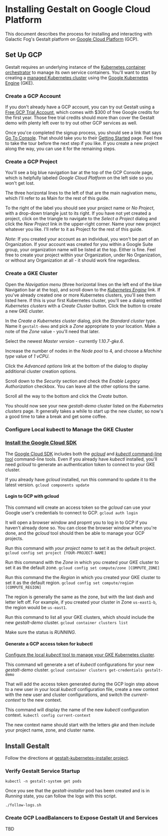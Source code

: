 # Installing Gestalt on Google Cloud Platform

This document describes the process for installing and interacting with Galactic Fog's Gestalt platform on 
[Google Cloud Platform](https://cloud.google.com) (GCP).  

## Set Up GCP

Gestalt requires an underlying instance of the [Kubernetes container orchestrator](https://kubernetes.io/) to manage its own
service containers.  You'll want to start by creating a [managed Kubernetes cluster](https://cloud.google.com/kubernetes/) using the 
[Google Kubernetes Engine](https://cloud.google.com/kubernetes-engine/) (GKE).

### Create a GCP Account

If you don't already have a GCP account, you can try out Gestalt using a [Free GCP Trial Account](https://console.cloud.google.com/freetrial),
which comes with $300 of free Google credits for the first year.  Those free trial credits should more than cover the Gestalt demo with plenty 
left over to try out other GCP services as well.

Once you'ce completed the signup process, you should see a link that says [Go To Console](https://console.cloud.google.com/getting-started).
That should take you to their [Getting Started](https://console.cloud.google.com/getting-started) page.  Feel free to take the tour before
the next step if you like.  If you create a new project along the way, you can use it for the remaining steps.

### Create a GCP Project

You'll see a big blue navigation bar at the top of the GCP Console page, which is helpfully labeled _Google Cloud Platform_ on the
left side so you won't get lost.

The three horizontal lines to the left of that are the main nagivation menu, which I'll refer to as Main for the rest of this guide.

To the right of the label you should see your project name or _No Project_, with a drop-down triangle just to its right. If you have
not yet created a project, click on the triangle to navigate to the _Select a Project_ dialog and click the _New Project_ link in the
upper-right corner.  Name your new project whatever you like.  I'll refer to it as Project for the rest of this guide.

_*Note*_: If you created your account as an individual, you won't be part of an Organization.  If your account was created for you within
a Google Suite group, your organization name will be listed at the top.  Either is fine.  Feel free to create your project within your
Organization, under No Organization, or without any Organization at all - it should work fine regardless.

### Create a GKE Cluster

Open the _Navigation menu_ (three horizontal lines on the left end of the blue Navigation bar at the top), and scroll down to the 
[_Kubernetes Engine_](https://console.cloud.google.com/kubernetes/list) link.  If you've already created one or more Kubernetes 
clusters, you'll see them listed here.  If this is your first Kubernetes cluster, you'll see a dialog entitled _Kubernetes clusters_
with a _Create Cluster_ button.  Click the button to create a new GKE cluster.

In the _Create a Kubernetes cluster_ dialog, pick the _Standard cluster_ type.  Name it `gestalt-demo` and pick a _Zone_ appropriate
to your location.  Make a note of the _Zone_ value - you'll need that later.

Select the newest _Master version_ - currently *1.10.7-gke.6*.

Increase the number of nodes in the _Node pool_ to 4, and choose a _Machine type_ value of _1 vCPU_.

Click the *Advanced options* link at the bottom of the dialog to display additional cluster creation options.

Scroll down to the _Security_ section and check the _Enable Legacy Authorization_ checkbox.  You can leave all the other options
the same.

Scroll all the way to the bottom and click the *Create* button.

You should now see your new _gestalt-demo_ cluster listed on the _Kubernetes clusters_ page.  It generally takes a while to start
up the new cluster, so now's a good time to take a break and get some coffee.

### Configure Local kubectl to Manage the GKE Cluster

### [Install the Google Cloud SDK](https://cloud.google.com/sdk/docs/quickstarts)

The [Google Cloud SDK](https://cloud.google.com/sdk/) includes both the [_gcloud_](https://cloud.google.com/sdk/gcloud/) and [_kubectl_ command-line tool](https://kubernetes.io/docs/reference/kubectl/overview/) command-line tools.  Even if you already have _kubectl_ installed, you'll need _gcloud_ to generate an authentication token to connect to your GKE cluster.

If you already have _gcloud_ installed, run this command to update it to the latest version.
`gcloud components update` 

#### Login to GCP with gcloud

This command will create an access token so the _gcloud_ can use your Google user's credentials to connect to GCP.
`gcloud auth login` 

It will open a browser window and propmt you to log in to GCP if you haven't already done so.  You can close the browser window when you're done, and the _gcloud_ tool should then be able to manage your GCP projects.

Run this command with _your project name_ to set it as the default project.
`gcloud config set project [YOUR-PROJECT-NAME]`

Run this command with the _Zone_ in which you created your GKE cluster to set it as the default zone.
`gcloud config set compute/zone [COMPUTE_ZONE]`

Run this command the the _Region_ in which you created your GKE cluster to set it as the default region.
`gcloud config set compute/region [COMPUTE_REGION]`

The region is generally the same as the zone, but with the last dash and letter left off.  For example, if you created your cluster in Zone `us-east1-b`, the region would be `us-east1`.

Run this command to list all your GKE clusters, which should include the new _gestalt-demo_ cluster.
`gcloud container clusters list`

Make sure the status is _RUNNING_.

#### Generate a GCP access token for kubectl

[Configure the local _kubectl_ tool to manage your GKE Kubernetes cluster](https://cloud.google.com/kubernetes-engine/docs/how-to/cluster-access-for-kubectl).

This command wll generate a set of _kubectl_ configurations for your new _gestalt-demo_ cluster.
`gcloud container clusters get-credentials gestalt-demo` 

That will add the access token generated during the GCP login step above to a new user in your local _kubectl_ configuration file, create a new context with the new user and cluster configurations, and switch the _current-context_ to the new context.

This command will display the name of the new _kubectl_ configuration context.
`kubectl config current-context`

The new context name should start with the letters _gke_ and then include your project name, zone, and cluster name.


## Install Gestalt

Follow the directions at [gestalt-kubernetes-installer project](https://github.com/GalacticFog/gestalt-kubernetes-installer).

### Verify Gestalt Service Startup

`kubectl -n gestalt-system get pods`

Once you see that the _gestalt-installer_ pod has been created and is in _Running_ state, you can follow the logs with this script.

`./follow-logs.sh`

### Create GCP LoadBalancers to Expose Gestalt UI and Services

TBD
